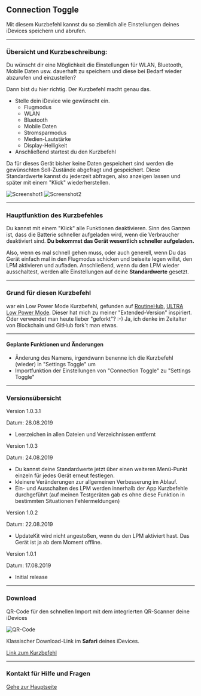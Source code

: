 ## Connection Toggle

Mit diesem Kurzbefehl kannst du so ziemlich alle Einstellungen deines iDevices speichern und abrufen.

---
###  Übersicht und Kurzbeschreibung:

Du wünscht dir eine Möglichkeit die Einstellungen für WLAN, Bluetooth, Mobile Daten usw. dauerhaft zu speichern und diese bei Bedarf wieder abzurufen und einzustellen?

Dann bist du hier richtig. Der Kurzbefehl macht genau das.

+ Stelle dein iDevice wie gewünscht ein.
  - Flugmodus
  - WLAN
  - Bluetooth
  - Mobile Daten
  - Stromsparmodus
  - Medien-Lautstärke
  - Display-Helligkeit
+ Anschließend startest du den Kurzbefehl

Da für dieses Gerät bisher keine Daten gespeichert sind werden die gewünschten Soll-Zustände abgefragt und gespeichert.
Diese Standardwerte kannst du jederzeit abfragen, also anzeigen lassen und später mit einem "Klick" wiederherstellen.

![Screenshot1](images/Screenshot_Connection_Toggle1.png?resize=200)  ![Screenshot2](images/Screenshot_Connection_Toggle2.png?resize=200)

---
### Hauptfunktion des Kurzbefehles

 Du kannst mit einem "Klick" alle Funktionen deaktivieren. Sinn des Ganzen ist, dass die Batterie schneller aufgeladen wird, wenn die Verbraucher deaktiviert sind. **Du bekommst das Gerät wesentlich schneller aufgeladen.**

Also, wenn es mal schnell gehen muss, oder auch generell, wenn Du das Gerät einfach mal in den Flugmodus schicken und beiseite legen willst, den LPM aktivieren und aufladen. Anschließend, wenn du den LPM wieder ausschaltest, werden alle Einstellungen auf deine **Standardwerte** gesetzt.

---
### Grund für diesen Kurzbefehl

war ein Low Power Mode Kurzbefehl, gefunden auf [RoutineHub](https://routinehub.co/), [ULTRA Low Power Mode](https://routinehub.co/shortcut/1887). Dieser hat mich zu meiner "Extended-Version" inspiriert. Oder verwendet man heute lieber "geforkt"? :-) Ja, ich denke im Zeitalter von Blockchain und GitHub fork´t man etwas.

---
#### Geplante Funktionen und Änderungen

+ Änderung des Namens, irgendwann benenne ich die Kurzbefehl (wieder) in "Settings Toggle" um
+ Importfunktion der Einstellungen von "Connection Toggle" zu "Settings Toggle"

---
### Versionsübersicht

Version 1.0.3.1

Datum: 28.08.2019

+ Leerzeichen in allen Dateien und Verzeichnissen entfernt

Version 1.0.3

Datum: 24.08.2019

+ Du kannst deine Standardwerte jetzt über einen weiteren Menü-Punkt einzeln für jedes Gerät erneut festlegen.
+ kleinere Veränderungen zur allgemeinen Verbesserung im Ablauf.
+ Ein- und Ausschalten des LPM werden innerhalb der App Kurzbefehle durchgeführt (auf meinen Testgeräten gab es ohne diese Funktion in bestimmten Situationen Fehlermeldungen)


Version 1.0.2

Datum: 22.08.2019

+ UpdateKit wird nicht angestoßen, wenn du den LPM aktiviert hast. Das Gerät ist ja ab dem Moment offline.


Version 1.0.1

Datum: 17.08.2019

+ Initial release

---
### Download

QR-Code für den schnellen Import mit dem integrierten QR-Scanner deine iDevices

![QR-Code](images//Bild.png?resize=300&classes=caption "Link zum Download / Import in der Kurzbefehle-App")

Klassischer Download-Link im **Safari** deines iDevices.

[Link zum Kurzbefehl](https://www.icloud.com/shortcuts/23e7690eab354b38b33d765337bf954a)

---
### Kontakt für Hilfe und Fragen

[Gehe zur Hauptseite](https://github.com/P8DFxKfyJB/MeinUpdatKit/blob/master/README.md#kontakt-und-support)
